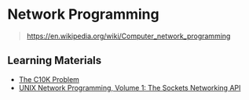 # Network Programming

> <https://en.wikipedia.org/wiki/Computer_network_programming>

## Learning Materials

- [The C10K Problem](the_c10k_problem)
- [UNIX Network Programming, Volume 1: The Sockets Networking API](unix_network_programming_vol_1)
